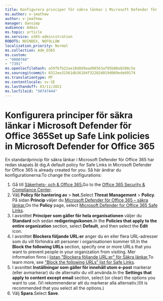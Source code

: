 ```yaml
---
title: Konfigurera principer för säkra länkar i Microsoft Defender för Office 365
ms.author: v-jmathew
author: v-jmathew
manager: dansimp
audience: Admin
ms.topic: article
ms.service: o365-administration
ROBOTS: NOINDEX, NOFOLLOW
localization_priority: Normal
ms.collection: Adm_O365
ms.custom:
- "9000760"
- "7391"
ms.openlocfilehash: a59f6fb22ae18d8d9ead98563af05b88e8208c5e
ms.sourcegitcommit: 6312ee31561db36104f32282d019d069ede69174
ms.translationtype: MT
ms.contentlocale: sv-SE
ms.lasthandoff: 03/11/2021
ms.locfileid: "50747444"
---
```

# <a name="set-up-safe-link-policies-in-microsoft-defender-for-office-365"></a><span data-ttu-id="749b7-102">Konfigurera principer för säkra länkar i Microsoft Defender för Office 365</span><span class="sxs-lookup"><span data-stu-id="749b7-102">Set up Safe Link policies in Microsoft Defender for Office 365</span></span>

<span data-ttu-id="749b7-103">En standardprincip för säkra länkar i Microsoft Defender för Office 365 har redan skapats åt dig.</span><span class="sxs-lookup"><span data-stu-id="749b7-103">A default policy for Safe Links in Microsoft Defender for Office 365 is already created for you.</span></span> <span data-ttu-id="749b7-104">Så här ändrar du konfigurationerna:</span><span class="sxs-lookup"><span data-stu-id="749b7-104">To change the configurations:</span></span>

1. <span data-ttu-id="749b7-105">Gå till [Säkerhets- och & Office 365.](https://go.microsoft.com/fwlink/p/?linkid=2077143)</span><span class="sxs-lookup"><span data-stu-id="749b7-105">Go to the [Office 365 Security & Compliance Center](https://go.microsoft.com/fwlink/p/?linkid=2077143).</span></span>
2. <span data-ttu-id="749b7-106">Välj **Policy för hantering av**  >  **hot.**</span><span class="sxs-lookup"><span data-stu-id="749b7-106">Select **Threat Management** > **Policy**.</span></span> <span data-ttu-id="749b7-107">På sidan **Princip** väljer du [Microsoft Defender för Office 365 – säkra länkar.](https://go.microsoft.com/fwlink/?linkid=2101058)</span><span class="sxs-lookup"><span data-stu-id="749b7-107">On the **Policy** page, select [Microsoft Defender for Office 365 Safe Links](https://go.microsoft.com/fwlink/?linkid=2101058).</span></span>
3. <span data-ttu-id="749b7-108">I avsnittet **Principer som gäller för hela organisationen** väljer du **Standard** och sedan **redigeringsikonen.**</span><span class="sxs-lookup"><span data-stu-id="749b7-108">In the **Policies that apply to the entire organization** section, select **Default**, and then select the **Edit** icon.</span></span>
4. <span data-ttu-id="749b7-109">I avsnittet **Blockera följande URL:er** anger du en eller flera URL-adresser som du vill förhindra att personer i organisationen kommer till.</span><span class="sxs-lookup"><span data-stu-id="749b7-109">In the **Block the following URLs** section, specify one or more URLs that you want to prevent people in your organization from visiting.</span></span> <span data-ttu-id="749b7-110">Mer information finns i [listan "Blockera följande URL:er" för Säkra länkar.](https://go.microsoft.com/fwlink/?linkid=2092123)</span><span class="sxs-lookup"><span data-stu-id="749b7-110">To learn more, see ["Block the following URLs" list for Safe Links](https://go.microsoft.com/fwlink/?linkid=2092123).</span></span>
5. <span data-ttu-id="749b7-111">I avsnittet **Inställningar som gäller för innehåll utom e-post** markerar (eller avmarkerar) du de alternativ du vill använda.</span><span class="sxs-lookup"><span data-stu-id="749b7-111">In the **Settings that apply to content except email** section, select (or clear) the options you want to use.</span></span> <span data-ttu-id="749b7-112">(Vi rekommenderar att du markerar alla alternativ.)</span><span class="sxs-lookup"><span data-stu-id="749b7-112">(It is recommended that you select all the options.)</span></span>
6. <span data-ttu-id="749b7-113">Välj **Spara**.</span><span class="sxs-lookup"><span data-stu-id="749b7-113">Select **Save**.</span></span>

